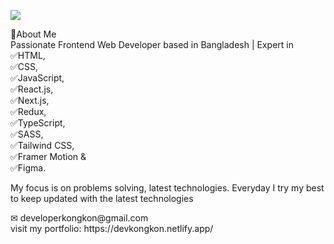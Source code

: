 ![]([https://media.licdn.com/dms/image/D5616AQGdC2o40Dw2oA/profile-displaybackgroundimage-shrink_350_1400/0/1722950392750?e=1728518400&v=beta&t=QVXEaYZXk1kWTDWFDeWrPxzWuE-eiLtokau1jfVtOJ8](https://media.licdn.com/dms/image/v2/D5616AQESZMe6c-ioJg/profile-displaybackgroundimage-shrink_350_1400/profile-displaybackgroundimage-shrink_350_1400/0/1724597214685?e=1730332800&v=beta&t=SP2Cr9zj13RcCWEt0ywTmKbCSOXGostUvYU2lVTmkew))

<div>🚀About Me</div>
<div>Passionate Frontend Web Developer based in Bangladesh | Expert in</div>
<div>✅HTML,</div>
<div>✅CSS, </div>
<div>✅JavaScript, </div>
<div>✅React.js,</div>
<div>✅Next.js,</div>
<div>✅Redux,</div>
<div>✅TypeScript,</div>
<div>✅SASS,</div>
<div>✅Tailwind CSS,</div>
<div>✅Framer Motion &</div>
<div>✅Figma. </div>

My focus is on problems solving, latest technologies. Everyday I try my best to keep updated with the latest technologies

<div>&#9993; developerkongkon@gmail.com</div>
<div>visit my portfolio: https://devkongkon.netlify.app/</div>
